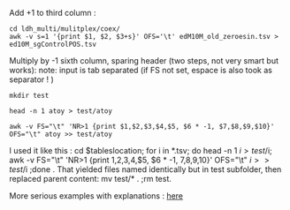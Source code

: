 Add +1 to third column : 
```
cd ldh_multi/mulitplex/coex/
awk -v s=1 '{print $1, $2, $3+s}' OFS='\t' edM10M_old_zeroesin.tsv > ed10M_sgControlPOS.tsv
```


Multiply by -1 sixth column, sparing header (two steps, not very smart but works):
note: input is tab separated (if FS not set, espace is also took as separator ! )
```
mkdir test

head -n 1 atoy > test/atoy

awk -v FS="\t" 'NR>1 {print $1,$2,$3,$4,$5, $6 * -1, $7,$8,$9,$10}' OFS="\t" atoy >> test/atoy

```
I used it like this : cd $tableslocation; for i in *.tsv; do head -n 1 $i > test/$i; awk -v FS="\t" 'NR>1 {print $1,$2,$3,$4,$5, $6 * -1, $7,$8,$9,$10}' OFS="\t" $i >> test/$i ;done   . That yielded files named identically but in test subfolder, then replaced parent content:  mv test/\* . ;rm test.


More serious examples with explanations : [here](https://www.theunixschool.com/2012/11/awk-examples-insert-remove-update-fields.html)

